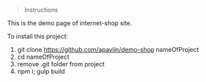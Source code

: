 > Instructions

This is the demo page of internet-shop site. 

To install this project:

1. git clone https://github.com/apavlin/demo-shop nameOfProject
2. cd nameOfProject
3. remove .git folder from project
4. npm i; gulp build